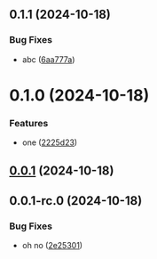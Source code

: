 

## 0.1.1 (2024-10-18)


### Bug Fixes

* abc ([6aa777a](https://github.com/Biplav-05/python_sdk_test/commit/6aa777aee33351bb8d5d88e1270d8c079660967b))

# 0.1.0 (2024-10-18)


### Features

* one ([2225d23](https://github.com/Biplav-05/python_sdk_test/commit/2225d2377ad37c5558a6b2441966378f27169127))

## [0.0.1](https://github.com/Biplav-05/python_sdk_test/compare/v0.0.1-rc.0...v0.0.1) (2024-10-18)

## 0.0.1-rc.0 (2024-10-18)


### Bug Fixes

* oh no ([2e25301](https://github.com/Biplav-05/python_sdk_test/commit/2e253011f346c64af8a0aeb06d48db45107e94a8))
